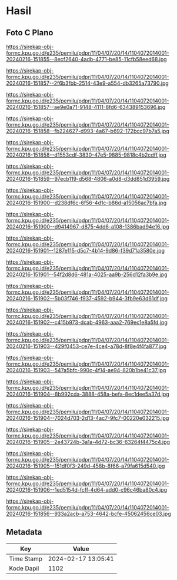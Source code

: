 # Hasil

## Foto C Plano

https://sirekap-obj-formc.kpu.go.id/e235/pemilu/pdpr/11/04/07/20/14/1104072014001-20240216-151855--8ecf2640-4adb-4771-be85-11cfb58eed68.jpg

https://sirekap-obj-formc.kpu.go.id/e235/pemilu/pdpr/11/04/07/20/14/1104072014001-20240216-151857--2f6b3fbb-2514-43e9-a554-db3265a73790.jpg

https://sirekap-obj-formc.kpu.go.id/e235/pemilu/pdpr/11/04/07/20/14/1104072014001-20240216-151857--ae9e0a71-9148-4111-8fd6-634389153696.jpg

https://sirekap-obj-formc.kpu.go.id/e235/pemilu/pdpr/11/04/07/20/14/1104072014001-20240216-151858--fb224627-d993-4a67-b692-172bcc97b7a5.jpg

https://sirekap-obj-formc.kpu.go.id/e235/pemilu/pdpr/11/04/07/20/14/1104072014001-20240216-151858--d1553cdf-3830-47e5-9885-9818c4b2cdff.jpg

https://sirekap-obj-formc.kpu.go.id/e235/pemilu/pdpr/11/04/07/20/14/1104072014001-20240216-151859--97ecb119-d568-4806-a0d8-d3dd851d3959.jpg

https://sirekap-obj-formc.kpu.go.id/e235/pemilu/pdpr/11/04/07/20/14/1104072014001-20240216-151900--d238df6c-6f56-4d1c-b86d-a15056ac7bfa.jpg

https://sirekap-obj-formc.kpu.go.id/e235/pemilu/pdpr/11/04/07/20/14/1104072014001-20240216-151900--d9414967-d875-4dd6-a108-1386bad94e16.jpg

https://sirekap-obj-formc.kpu.go.id/e235/pemilu/pdpr/11/04/07/20/14/1104072014001-20240216-151901--1287e115-d5c7-4b14-9d86-f39d71a3580e.jpg

https://sirekap-obj-formc.kpu.go.id/e235/pemilu/pdpr/11/04/07/20/14/1104072014001-20240216-151901--54f2d8d6-481a-4025-aa9b-256d12fa3b9e.jpg

https://sirekap-obj-formc.kpu.go.id/e235/pemilu/pdpr/11/04/07/20/14/1104072014001-20240216-151902--5b03f746-f937-4592-b944-3fb9e63d61df.jpg

https://sirekap-obj-formc.kpu.go.id/e235/pemilu/pdpr/11/04/07/20/14/1104072014001-20240216-151902--c415b973-dcab-4963-aaa2-769ec1e8a5fd.jpg

https://sirekap-obj-formc.kpu.go.id/e235/pemilu/pdpr/11/04/07/20/14/1104072014001-20240216-151903--429f0453-ce7e-4ce4-a78d-8f8e4f4fa877.jpg

https://sirekap-obj-formc.kpu.go.id/e235/pemilu/pdpr/11/04/07/20/14/1104072014001-20240216-151903--547a5bfc-990c-4f14-ae94-820b1be41c37.jpg

https://sirekap-obj-formc.kpu.go.id/e235/pemilu/pdpr/11/04/07/20/14/1104072014001-20240216-151904--8b992cda-3888-458a-befa-8ec1dee5a37d.jpg

https://sirekap-obj-formc.kpu.go.id/e235/pemilu/pdpr/11/04/07/20/14/1104072014001-20240216-151904--7024d703-2d13-4ac7-9fc7-00220e032215.jpg

https://sirekap-obj-formc.kpu.go.id/e235/pemilu/pdpr/11/04/07/20/14/1104072014001-20240216-151905--2e43724b-3a1a-4d72-bc36-63264f4475c4.jpg

https://sirekap-obj-formc.kpu.go.id/e235/pemilu/pdpr/11/04/07/20/14/1104072014001-20240216-151905--151df0f3-249d-458b-8f66-a79fa615d540.jpg

https://sirekap-obj-formc.kpu.go.id/e235/pemilu/pdpr/11/04/07/20/14/1104072014001-20240216-151906--1ed5154d-fcff-4d64-add0-c96c46ba80c4.jpg

https://sirekap-obj-formc.kpu.go.id/e235/pemilu/pdpr/11/04/07/20/14/1104072014001-20240216-151856--933a2acb-a753-4642-bcfe-45062456ce03.jpg


## Metadata

| Key        | Value               |
| ---------- | ------------------- |
| Time Stamp | 2024-02-17 13:05:41 |
| Kode Dapil | 1102                |



